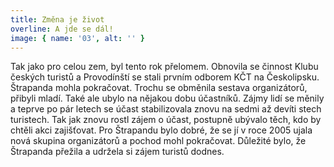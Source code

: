 ```yaml
---
title: Změna je život
overline: A jde se dál!
image: { name: '03', alt: '' }
---
```


Tak jako pro celou zem, byl tento rok přelomem. Obnovila se činnost Klubu českých turistů a Provodínští se stali prvním odborem KČT na Českolipsku. Štrapanda mohla pokračovat. Trochu se obměnila sestava organizátorů, přibyli mladí. Také ale ubylo na nějakou dobu účastníků. Zájmy lidí se měnily a teprve po pár letech se účast stabilizovala znovu na sedmi až devíti stech turistech.
Tak jak znovu rostl zájem o účast, postupně ubývalo těch, kdo by chtěli akci zajišťovat. Pro Štrapandu bylo dobré, že se jí v roce 2005 ujala nová skupina organizátorů a pochod mohl pokračovat. Důležité bylo, že Štrapanda přežila a udržela si zájem turistů dodnes.
